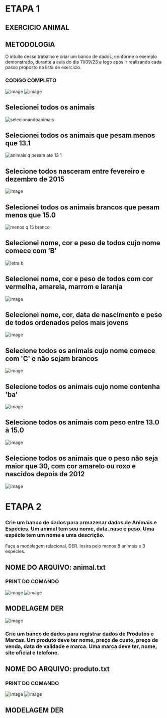 # ETAPA 1
## EXERCICIO ANIMAL

## METODOLOGIA

O intuito desse trabalho e criar um banco de dados, conforme o exemplo demonstrado, durante a aula do dia 11/09/23 e logo após ir realizando cada passo proposto na lista de exercicio.

### CODIGO COMPLETO

![image](https://github.com/MatheusLaiaa/ATIVIDADEANIMAL/assets/144149403/789ef851-d6e4-47bc-b08e-57276a3e3131)
![image](https://github.com/MatheusLaiaa/ATIVIDADEANIMAL/assets/144149403/57a2d7e8-06bf-4fa0-a990-8c7e52beb789)

## Selecionei todos os animais

![selecionandoanimais](https://github.com/MatheusLaiaa/ATIVIDADEANIMAL/assets/144149403/4309ad4d-259d-4577-a576-789f9ebc1eba)

## Selecionei todos os animais que pesam menos que 13.1

![animais q pesam ate 13 1](https://github.com/MatheusLaiaa/ATIVIDADEANIMAL/assets/144149403/407f436c-1e6e-46e5-8bf7-756a80e521e1)

## Selecione todos nasceram entre fevereiro e dezembro de 2015

![image](https://github.com/MatheusLaiaa/ATIVIDADEANIMAL/assets/144149403/e0e58add-674c-4875-b607-6d98686a3d59)

## Selecionei todos os animais brancos que pesam menos que 15.0

![menos q 15 branco](https://github.com/MatheusLaiaa/ATIVIDADEANIMAL/assets/144149403/a0e5931a-5bf1-4835-976c-ee656e1b46ed)

## Selecionei nome, cor e peso de todos cujo nome comece com ’B’

![letra b ](https://github.com/MatheusLaiaa/ATIVIDADEANIMAL/assets/144149403/01a422fe-ed25-4a58-b340-19b2a26ae12a)

## Selecionei nome, cor e peso de todos com cor vermelha, amarela, marrom e laranja

![image](https://github.com/MatheusLaiaa/ATIVIDADEANIMAL/assets/144149403/3a327fb6-f1e4-4bb5-b333-6866aca0fad3)


## Selecionei nome, cor, data de nascimento e peso de todos ordenados pelos mais jovens

![image](https://github.com/MatheusLaiaa/ATIVIDADEANIMAL/assets/144149403/d4efdf72-926d-47e1-b888-834ee3f02319)


## Selecione todos os animais cujo nome comece com 'C' e não sejam brancos

![image](https://github.com/MatheusLaiaa/ATIVIDADEANIMAL/assets/144149403/9cc0dc71-d095-406d-a565-164d64b10c9b)

## Selecione todos os animais cujo nome contenha 'ba'

![image](https://github.com/MatheusLaiaa/ATIVIDADEANIMAL/assets/144149403/7285e897-63f2-4500-8772-74463bdfd5b2)

## Selecione todos os animais com peso entre 13.0 à 15.0

![image](https://github.com/MatheusLaiaa/ATIVIDADEANIMAL/assets/144149403/933de6ba-206a-40a3-ad03-70a2d8cc8854)

## Selecione todos os animais que o peso não seja maior que 30, com cor amarelo ou roxo e nascidos depois de 2012

![image](https://github.com/MatheusLaiaa/ATIVIDADEANIMAL/assets/144149403/78b3dc8f-8ead-476b-ad4b-3b7fb407df20)


# ETAPA 2

### Crie um banco de dados para armazenar dados de Animais e Espécies. Um animal tem seu nome, data_nasc e peso. Uma espécie tem um nome e uma descrição.
Faça a modelagem relacional, DER.
Insira pelo menos 8 animais e 3 espécies.

## NOME DO ARQUIVO: animal.txt

### PRINT DO COMANDO

![image](https://github.com/MatheusLaiaa/ATIVIDADEANIMAL/assets/144149403/2c656244-59cf-4acf-87a6-958190a6cd91)
![image](https://github.com/MatheusLaiaa/ATIVIDADEANIMAL/assets/144149403/544662d5-a634-4ff5-9a1c-be7448b55a4b)

## MODELAGEM DER 

![image](https://github.com/MatheusLaiaa/ATIVIDADEANIMAL/assets/144149403/c4adf90b-c4f7-4573-ac40-793ecc1d28b3)

### Crie um banco de dados para registrar dados de Produtos e Marcas. Um produto deve ter nome, preço de custo, preço de venda, data de validade e marca. Uma marca deve ter, nome, site oficial e telefone.

## NOME DO ARQUIVO: produto.txt

### PRINT DO COMANDO

![image](https://github.com/MatheusLaiaa/ATIVIDADEANIMAL/assets/144149403/eb38f154-4c13-4c38-93a6-59aed5cc9521)
![image](https://github.com/MatheusLaiaa/ATIVIDADEANIMAL/assets/144149403/5ec6ea3a-fee9-4033-9c78-10af1948fafe)

## MODELAGEM DER 











